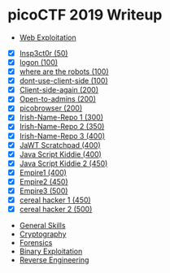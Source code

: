 # picoCTF 2019 Writeup

- [Web Exploitation](Web)
- [x] [Insp3ct0r (50)](inspector)
- [x] [logon (100)](logon)
- [x] [where are the robots (100)](robots)
- [x] [dont-use-client-side (100)](client-1)
- [x] [Client-side-again (200)](client-2)
- [x] [Open-to-admins (200)](admin)
- [x] [picobrowser (200)](picobrowser)
- [x] [Irish-Name-Repo 1 (300)](irish-1)
- [x] [Irish-Name-Repo 2 (350)](irish-2)
- [x] [Irish-Name-Repo 3 (400)](irish-3)
- [x] [JaWT Scratchpad (400)](jwt)
- [x] [Java Script Kiddie (400)](js-1)
- [x] [Java Script Kiddie 2 (450)](js-2)
- [x] [Empire1 (400)](empire-1)
- [x] [Empire2 (450)](empire-2)
- [x] [Empire3 (500)](empire-3)
- [x] [cereal hacker 1 (450)](cereal-1)
- [x] [cereal hacker 2 (500)](cereal-2)
- [General Skills](General)
- [Cryptography](Cryptography)
- [Forensics](Forensics)
- [Binary Exploitation](Binary)
- [Reverse Engineering](Reverse)